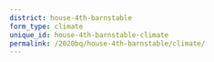 ```yaml
---
district: house-4th-barnstable
form_type: climate
unique_id: house-4th-barnstable-climate
permalink: /2020bq/house-4th-barnstable/climate/
---
```

